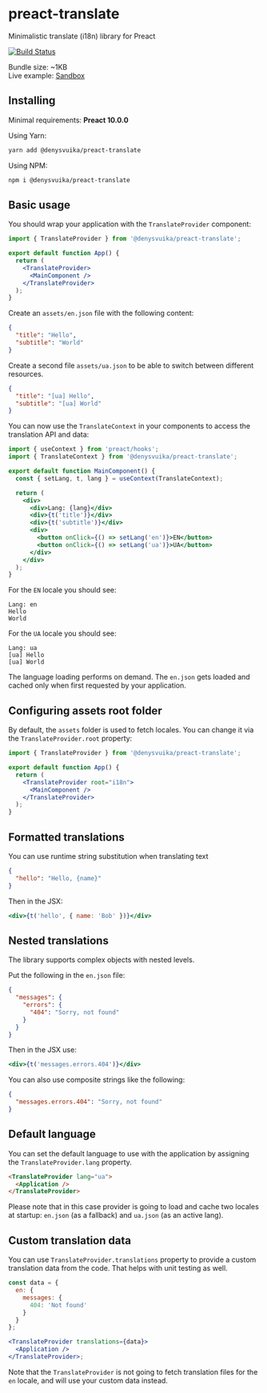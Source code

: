 # preact-translate

Minimalistic translate (i18n) library for Preact

[![Build Status](https://dev.azure.com/denysvuika/preact-translate/_apis/build/status/DenysVuika.preact-translate?branchName=master)](https://dev.azure.com/denysvuika/preact-translate/_build/latest?definitionId=3&branchName=master)

Bundle size: ~1KB  
Live example: [Sandbox](https://codesandbox.io/embed/preact-translate-npm-tpe4f)

## Installing

Minimal requirements: **Preact 10.0.0**

Using Yarn:

```sh
yarn add @denysvuika/preact-translate
```

Using NPM:

```sh
npm i @denysvuika/preact-translate
```

## Basic usage

You should wrap your application with the `TranslateProvider` component:

```jsx
import { TranslateProvider } from '@denysvuika/preact-translate';

export default function App() {
  return (
    <TranslateProvider>
      <MainComponent />
    </TranslateProvider>
  );
}
```

Create an `assets/en.json` file with the following content:

```json
{
  "title": "Hello",
  "subtitle": "World"
}
```

Create a second file `assets/ua.json` to be able to switch between different resources.

```json
{
  "title": "[ua] Hello",
  "subtitle": "[ua] World"
}
```

You can now use the `TranslateContext` in your components to access the translation API and data:

```jsx
import { useContext } from 'preact/hooks';
import { TranslateContext } from '@denysvuika/preact-translate';

export default function MainComponent() {
  const { setLang, t, lang } = useContext(TranslateContext);

  return (
    <div>
      <div>Lang: {lang}</div>
      <div>{t('title')}</div>
      <div>{t('subtitle')}</div>
      <div>
        <button onClick={() => setLang('en')}>EN</button>
        <button onClick={() => setLang('ua')}>UA</button>
      </div>
    </div>
  );
}
```

For the `EN` locale you should see:

```text
Lang: en
Hello
World
```

For the `UA` locale you should see:

```text
Lang: ua
[ua] Hello
[ua] World
```

The language loading performs on demand.
The `en.json` gets loaded and cached only when first requested by your application.

## Configuring assets root folder

By default, the `assets` folder is used to fetch locales.
You can change it via the `TranslateProvider.root` property:

```jsx
import { TranslateProvider } from '@denysvuika/preact-translate';

export default function App() {
  return (
    <TranslateProvider root="i18n">
      <MainComponent />
    </TranslateProvider>
  );
}
```

## Formatted translations

You can use runtime string substitution when translating text

```json
{
  "hello": "Hello, {name}"
}
```

Then in the JSX:

```jsx
<div>{t('hello', { name: 'Bob' })}</div>
```

## Nested translations

The library supports complex objects with nested levels.

Put the following in the `en.json` file:

```json
{
  "messages": {
    "errors": {
      "404": "Sorry, not found"
    }
  }
}
```

Then in the JSX use:

```jsx
<div>{t('messages.errors.404')}</div>
```

You can also use composite strings like the following:

```json
{
  "messages.errors.404": "Sorry, not found"
}
```

## Default language

You can set the default language to use with the application by assigning the `TranslateProvider.lang` property.

```html
<TranslateProvider lang="ua">
  <Application />
</TranslateProvider>
```

Please note that in this case provider is going to load and cache two locales at startup:
`en.json` (as a fallback) and `ua.json` (as an active lang).

## Custom translation data

You can use `TranslateProvider.translations` property to provide a custom translation data from the code.
That helps with unit testing as well.

```jsx
const data = {
  en: {
    messages: {
      404: 'Not found'
    }
  }
};

<TranslateProvider translations={data}>
  <Application />
</TranslateProvider>;
```

Note that the `TranslateProvider` is not going to fetch translation files for the `en` locale,
and will use your custom data instead.
